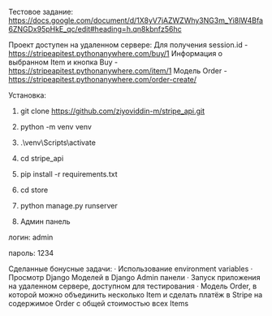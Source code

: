 Тестовое задание: https://docs.google.com/document/d/1X8yV7jAZWZWhy3NG3m_Yi8lW4Bfa6ZNGDx95pHkE_qc/edit#heading=h.qn8kbnfz56hc

Проект доступен на удаленном сервере:
Для получения session.id - https://stripeapitest.pythonanywhere.com/buy/1 
Информация о выбранном Item и кнопка Buy - https://stripeapitest.pythonanywhere.com/item/1
Модель Order - https://stripeapitest.pythonanywhere.com/order-create/

Установка:
1) git clone https://github.com/ziyoviddin-m/stripe_api.git

2) python -m venv venv

3) .\venv\Scripts\activate

4) cd stripe_api

5) pip install -r requirements.txt

6) cd store

7) python manage.py runserver

9) Админ панель

логин: admin

пароль: 1234

Сделанные бонусные задачи:
· 	Использование environment variables
· 	Просмотр Django Моделей в Django Admin панели
· 	Запуск приложения на удаленном сервере, доступном для тестирования
· 	Модель Order, в которой можно объединить несколько Item и сделать платёж в Stripe на содержимое Order c общей стоимостью всех Items
